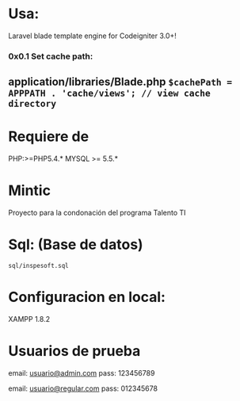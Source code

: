 # Usa:
Laravel blade template engine for Codeigniter 3.0+!

### 0x0.1 Set cache path:
application/libraries/Blade.php
`$cachePath = APPPATH . 'cache/views'; // view cache directory`
---

# Requiere de
PHP:>=PHP5.4.*
MYSQL >= 5.5.*

# Mintic
Proyecto para la condonación del programa Talento TI

# Sql: (Base de datos)
`sql/inspesoft.sql`

# Configuracion en local:
XAMPP 1.8.2

# Usuarios de prueba
email: usuario@admin.com
pass:	123456789	

email: usuario@regular.com
pass: 012345678



